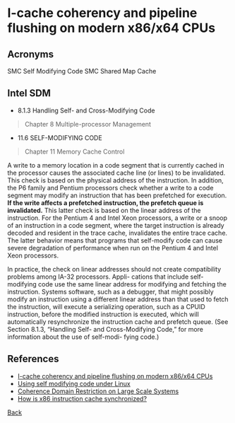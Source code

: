 # I-cache coherency and pipeline flushing on modern x86/x64 CPUs

## Acronyms

SMC     Self Modifying Code
SMC     Shared Map Cache

## Intel SDM

- 8.1.3 Handling Self- and Cross-Modifying Code
> Chapter 8 Multiple-processor Management
- 11.6  SELF-MODIFYING CODE
> Chapter 11 Memory Cache Control

A write to a memory location in a code segment that is currently cached in the processor causes the associated cache line (or lines) to be invalidated. This check is based on the physical address of the instruction. In addition, the P6 family and Pentium processors check whether a write to a code segment may modify an instruction that has been prefetched for execution. **If the write affects a prefetched instruction, the prefetch queue is invalidated.** This latter check is based on the linear address of the instruction. For the Pentium 4 and Intel Xeon processors, a write or a snoop of an instruction in a code segment, where the target instruction is already decoded and resident in the trace cache, invalidates the entire trace cache. The latter behavior means that programs that self-modify code can cause severe degradation of performance when run on the Pentium 4 and Intel Xeon processors.

In practice, the check on linear addresses should not create compatibility problems among IA-32 processors. Appli- cations that include self-modifying code use the same linear address for modifying and fetching the instruction. Systems software, such as a debugger, that might possibly modify an instruction using a different linear address than that used to fetch the instruction, will execute a serializing operation, such as a CPUID instruction, before the modified instruction is executed, which will automatically resynchronize the instruction cache and prefetch queue. (See Section 8.1.3, “Handling Self- and Cross-Modifying Code,” for more information about the use of self-modi- fying code.)

## References

- [I-cache coherency and pipeline flushing on modern x86/x64 CPUs](https://groups.google.com/forum/#!topic/comp.arch/k8tKb2TzufM)
- [Using self modifying code under Linux](http://asm.sourceforge.net/articles/smc.html)
- [Coherence Domain Restriction on Large Scale Systems](https://parallel.princeton.edu/papers/yfu_micro15.pdf)
- [How is x86 instruction cache synchronized?](https://stackoverflow.com/questions/10989403/how-is-x86-instruction-cache-synchronized)

[Back](../)
